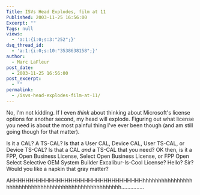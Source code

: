 ```yaml
---
Title: ISVs Head Explodes, film at 11
Published: 2003-11-25 16:56:00
Excerpt: ""
Tags: null
views:
  - 'a:1:{i:0;s:3:"252";}'
dsq_thread_id:
  - 'a:1:{i:0;s:10:"3538638158";}'
author:
  - Marc LaFleur
post_date:
  - 2003-11-25 16:56:00
post_excerpt:
  - ""
permalink:
  - /isvs-head-explodes-film-at-11/
---
```

<p>No, I'm not kidding. If I even <em>think</em> about thinking about Microsoft's license options for another second, my head will explode. Figuring out what license you need is about the most painful thing I've ever been though (and am still going though for that matter). </p>
<p>Is it a CAL? A TS-CAL? Is that a User CAL, Device CAL, User TS-CAL, or Device TS-CAL? Is that a CAL <em>and</em> a TS-CAL that you need? OK then, is it a FPP, Open Business License, Select Open Business License, or FPP Open Select Selective OEM System Builder Excalibur-Is-Cool License? Hello? Sir? Would you like a napkin that gray matter?</p>
<p>AHHHHHHHHHHHHHHHHHHHHHHHHHHHHHHHHHHhhhhhhhhhhhhhhhhhhhhhhhhhhhhhhhhhhhhhhhhhhhhhhhhhhhhh...............</p>